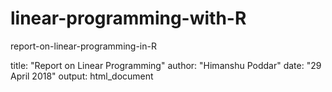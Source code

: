 # linear-programming-with-R
report-on-linear-programming-in-R


title: "Report on Linear Programming"
author: "Himanshu Poddar"
date: "29 April 2018"
output: html_document
